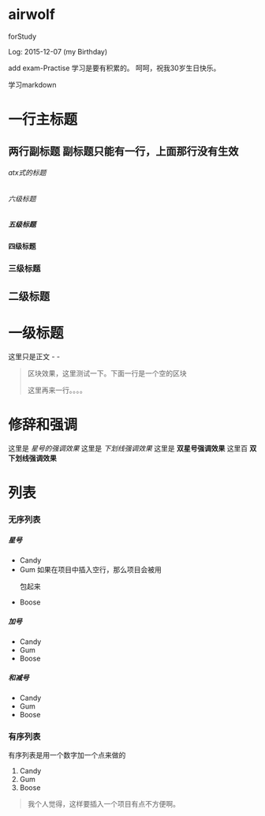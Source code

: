 airwolf
=======

forStudy



Log: 2015-12-07 (my Birthday)

add exam-Practise 
学习是要有积累的。
呵呵，祝我30岁生日快乐。

学习markdown

一行主标题
==========
两行副标题
副标题只能有一行，上面那行没有生效
----------


###### atx式的标题
###### 六级标题
##### 五级标题
#### 四级标题
### 三级标题
## 二级标题
# 一级标题
这里只是正文 - -


> 区块效果，这里测试一下。下面一行是一个空的区块
>
> 这里再来一行。。。。

# 修辞和强调
这里是 *星号的强调效果*
这里是 _下划线强调效果_
这里是 **双星号强调效果**
这里百 __双下划线强调效果__


# 列表
### 无序列表
##### 星号
* Candy
* Gum
   如果在项目中插入空行，那么项目会被用<p>包起来
* Boose

##### 加号
+ Candy
+ Gum
+ Boose

##### 和减号
- Candy
- Gum
- Boose

### 有序列表
有序列表是用一个数字加一个点来做的
1. Candy
2. Gum
3. Boose

> 我个人觉得，这样要插入一个项目有点不方便啊。
